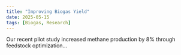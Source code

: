 ```yaml
---
title: "Improving Biogas Yield"
date: 2025-05-15
tags: [Biogas, Research]
---
```

Our recent pilot study increased methane production by 8% through feedstock optimization...
